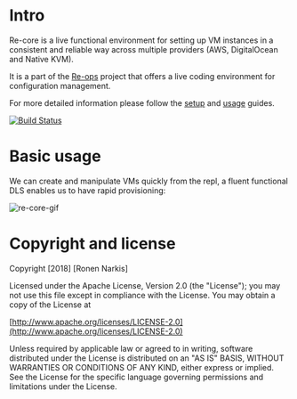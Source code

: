 # Intro

Re-core is a live functional environment for setting up VM instances in a consistent and reliable way across multiple providers (AWS, DigitalOcean and Native KVM).

It is a part of the [Re-ops](https://re-ops.github.io/re-ops/) project that offers a live coding environment for configuration management.


For more detailed information please follow the [setup](https://re-ops.github.io/re-docs/setup/re-core.html#intro) and [usage](https://re-ops.github.io/re-docs/usage/#re-core) guides.

[![Build Status](https://travis-ci.org/re-ops/re-core.png)](https://travis-ci.org/re-ops/re-core)

# Basic usage

We can create and manipulate VMs quickly from the repl, a fluent functional DLS enables us to have rapid provisioning:

![re-core-gif](https://re-ops.github.io/re-one/gifs/re-core.gif)

# Copyright and license

Copyright [2018] [Ronen Narkis]

Licensed under the Apache License, Version 2.0 (the "License");
you may not use this file except in compliance with the License.
You may obtain a copy of the License at

  [http://www.apache.org/licenses/LICENSE-2.0](http://www.apache.org/licenses/LICENSE-2.0)

Unless required by applicable law or agreed to in writing, software
distributed under the License is distributed on an "AS IS" BASIS,
WITHOUT WARRANTIES OR CONDITIONS OF ANY KIND, either express or implied.
See the License for the specific language governing permissions and
limitations under the License.
